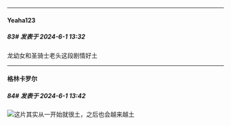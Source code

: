 ﻿
*****

####  Yeaha123  
##### 83#       发表于 2024-6-1 13:32

龙幼女和圣骑士老头这段剧情好土


*****

####  格林卡罗尔  
##### 84#       发表于 2024-6-1 13:42

<img src="https://static.saraba1st.com/image/smiley/face2017/018.png" referrerpolicy="no-referrer">这片其实从一开始就很土，之后也会越来越土

